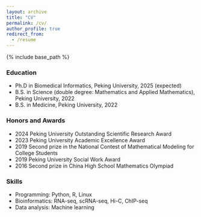 ```yaml
---
layout: archive
title: "CV"
permalink: /cv/
author_profile: true
redirect_from:
  - /resume
---
```


{% include base_path %}

### Education
* Ph.D in Biomedical Informatics, Peking University, 2025 (expected)
* B.S. in Science (double degree: Mathematics and Applied Mathematics), Peking University, 2022
* B.S. in Medicine, Peking University, 2022

### Honors and Awards
* 2024 Peking University Outstanding Scientific Research Award
* 2023 Peking University Academic Excellence Award
* 2019 Second prize in the National Contest of Mathematical Modeling for College Students
* 2019 Peking University Social Work Award
* 2016 Second prize in China High School Mathematics Olympiad

### Skills
* Programming: Python, R, Linux
* Bioinformatics: RNA-seq, scRNA-seq, Hi-C, ChIP-seq
* Data analysis: Machine learning


